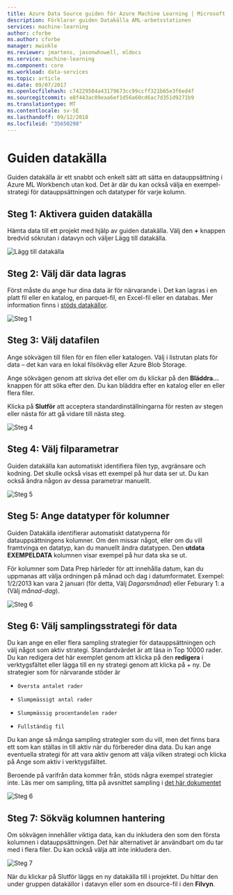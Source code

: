```yaml
---
title: Azure Data Source guiden för Azure Machine Learning | Microsoft Docs
description: Förklarar guiden Datakälla AML-arbetsstationen
services: machine-learning
author: cforbe
ms.author: cforbe
manager: mwinkle
ms.reviewer: jmartens, jasonwhowell, mldocs
ms.service: machine-learning
ms.component: core
ms.workload: data-services
ms.topic: article
ms.date: 09/07/2017
ms.openlocfilehash: c74229504a43179673cc99ccff321b65e3f6ed4f
ms.sourcegitcommit: e8f443ac09eaa6ef1d56a60cd6ac7d351d9271b9
ms.translationtype: MT
ms.contentlocale: sv-SE
ms.lasthandoff: 09/12/2018
ms.locfileid: "35650298"
---
```

# <a name="data-source-wizard"></a>Guiden datakälla #

Guiden datakälla är ett snabbt och enkelt sätt att sätta en datauppsättning i Azure ML Workbench utan kod. Det är där du kan också välja en exempel-strategi för datauppsättningen och datatyper för varje kolumn. 

## <a name="step-1-trigger-the-data-source-wizard"></a>Steg 1: Aktivera guiden datakälla ## 

Hämta data till ett projekt med hjälp av guiden datakälla. Välj den **+** knappen bredvid sökrutan i datavyn och väljer Lägg till datakälla. 

![Lägg till datakälla](media/data-source-wizard/add-data-source.png)

## <a name="step-2-select-where-data-is-stored"></a>Steg 2: Välj där data lagras ##
Först måste du ange hur dina data är för närvarande i. Det kan lagras i en platt fil eller en katalog, en parquet-fil, en Excel-fil eller en databas. Mer information finns i [stöds datakällor](data-prep-appendix2-supported-data-sources.md).

![Steg 1](media/data-source-wizard/step1.png)

## <a name="step-3-select-data-file"></a>Steg 3: Välj datafilen ##
Ange sökvägen till filen för en filen eller katalogen. Välj i listrutan plats för data – det kan vara en lokal filsökväg eller Azure Blob Storage. 

Ange sökvägen genom att skriva det eller om du klickar på den **Bläddra...** knappen för att söka efter den. Du kan bläddra efter en katalog eller en eller flera filer.

Klicka på **Slutför** att acceptera standardinställningarna för resten av stegen eller nästa för att gå vidare till nästa steg.


![Steg 4](media/data-source-wizard/step2.png)

## <a name="step-4-choose-file-parameters"></a>Steg 4: Välj filparametrar ##

Guiden datakälla kan automatiskt identifiera filen typ, avgränsare och kodning. Det skulle också visas ett exempel på hur data ser ut. Du kan också ändra någon av dessa parametrar manuellt. 

![Steg 5](media/data-source-wizard/step3.png)

## <a name="step-5-set-data-types-for-columns"></a>Steg 5: Ange datatyper för kolumner ##

Guiden Datakälla identifierar automatiskt datatyperna för datauppsättningens kolumner. Om den missar något, eller om du vill framtvinga en datatyp, kan du manuellt ändra datatypen. Den **utdata EXEMPELDATA** kolumnen visar exempel på hur data ska se ut.

För kolumner som Data Prep härleder för att innehålla datum, kan du uppmanas att välja ordningen på månad och dag i datumformatet. Exempel: 1/2/2013 kan vara 2 januari (för detta, Välj *Dagarsmånad*) eller Feburary 1: a (Välj *månad-dag*).

![Steg 6](media/data-source-wizard/step4.png)

## <a name="step-6-choose-sampling-strategy-for-data"></a>Steg 6: Välj samplingsstrategi för data ##

Du kan ange en eller flera sampling strategier för datauppsättningen och välj något som aktiv strategi. Standardvärdet är att läsa in Top 10000 rader. Du kan redigera det här exemplet genom att klicka på den **redigera** i verktygsfältet eller lägga till en ny strategi genom att klicka på + ny. De strategier som för närvarande stöder är

-     Översta antalet rader
-     Slumpmässigt antal rader
-     Slumpmässig procentandelen rader
-     Fullständig fil

Du kan ange så många sampling strategier som du vill, men det finns bara ett som kan ställas in till aktiv när du förbereder dina data. Du kan ange eventuella strategi för att vara aktiv genom att välja vilken strategi och klicka på Ange som aktiv i verktygsfältet.

Beroende på varifrån data kommer från, stöds några exempel strategier inte. Läs mer om sampling, titta på avsnittet sampling i [det här dokumentet](data-prep-user-guide.md) 

![Steg 6](media/data-source-wizard/step5.png)

## <a name="step-7-path-column-handling"></a>Steg 7: Sökväg kolumnen hantering ##

Om sökvägen innehåller viktiga data, kan du inkludera den som den första kolumnen i datauppsättningen. Det här alternativet är användbart om du tar med i flera filer. Du kan också välja att inte inkludera den.

![Steg 7](media/data-source-wizard/step6.png)

När du klickar på Slutför läggs en ny datakälla till i projektet. Du hittar den under gruppen datakällor i datavyn eller som en dsource-fil i den **Filvyn**.
